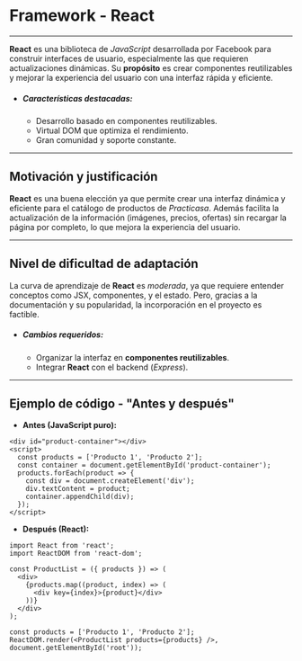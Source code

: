 # Framework - React

---


**React** es una biblioteca de *JavaScript* desarrollada por Facebook para construir interfaces de usuario, especialmente las que requieren actualizaciones dinámicas. Su **propósito** es crear componentes reutilizables y mejorar la experiencia del usuario con una interfaz rápida y eficiente.

- ##### Características destacadas:
    - Desarrollo basado en componentes reutilizables.
    - Virtual DOM que optimiza el rendimiento.
    - Gran comunidad y soporte constante.

---

## Motivación y justificación
**React** es una buena elección ya que permite crear una interfaz dinámica y eficiente para el catálogo de productos de *Practicasa*. Además facilita la actualización de la información (imágenes, precios, ofertas) sin recargar la página por completo, lo que mejora la experiencia del usuario.

---

## Nivel de dificultad de adaptación
La curva de aprendizaje de **React** es *moderada*, ya que requiere entender conceptos como JSX, componentes, y el estado. Pero, gracias a la documentación y su popularidad, la incorporación en el proyecto es factible.

- ##### Cambios requeridos:
    - Organizar la interfaz en **componentes reutilizables**.
    - Integrar **React** con el backend (*Express*).

---

## Ejemplo de código - "Antes y después"
- **Antes (JavaScript puro):**

```
<div id="product-container"></div>
<script>
  const products = ['Producto 1', 'Producto 2'];
  const container = document.getElementById('product-container');
  products.forEach(product => {
    const div = document.createElement('div');
    div.textContent = product;
    container.appendChild(div);
  });
</script>
```

- **Después (React):**

```
import React from 'react';
import ReactDOM from 'react-dom';

const ProductList = ({ products }) => (
  <div>
    {products.map((product, index) => (
      <div key={index}>{product}</div>
    ))}
  </div>
);

const products = ['Producto 1', 'Producto 2'];
ReactDOM.render(<ProductList products={products} />, document.getElementById('root'));
```